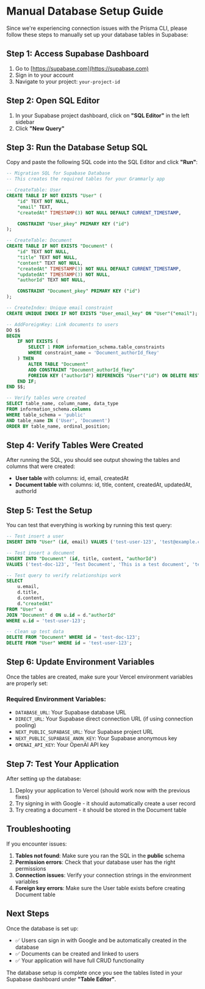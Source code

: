 # Manual Database Setup Guide

Since we're experiencing connection issues with the Prisma CLI, please follow these steps to manually set up your database tables in Supabase:

## Step 1: Access Supabase Dashboard

1. Go to [https://supabase.com](https://supabase.com)
2. Sign in to your account
3. Navigate to your project: `your-project-id`

## Step 2: Open SQL Editor

1. In your Supabase project dashboard, click on **"SQL Editor"** in the left sidebar
2. Click **"New Query"**

## Step 3: Run the Database Setup SQL

Copy and paste the following SQL code into the SQL Editor and click **"Run"**:

```sql
-- Migration SQL for Supabase Database
-- This creates the required tables for your Grammarly app

-- CreateTable: User
CREATE TABLE IF NOT EXISTS "User" (
    "id" TEXT NOT NULL,
    "email" TEXT,
    "createdAt" TIMESTAMP(3) NOT NULL DEFAULT CURRENT_TIMESTAMP,

    CONSTRAINT "User_pkey" PRIMARY KEY ("id")
);

-- CreateTable: Document
CREATE TABLE IF NOT EXISTS "Document" (
    "id" TEXT NOT NULL,
    "title" TEXT NOT NULL,
    "content" TEXT NOT NULL,
    "createdAt" TIMESTAMP(3) NOT NULL DEFAULT CURRENT_TIMESTAMP,
    "updatedAt" TIMESTAMP(3) NOT NULL,
    "authorId" TEXT NOT NULL,

    CONSTRAINT "Document_pkey" PRIMARY KEY ("id")
);

-- CreateIndex: Unique email constraint
CREATE UNIQUE INDEX IF NOT EXISTS "User_email_key" ON "User"("email");

-- AddForeignKey: Link documents to users
DO $$ 
BEGIN
    IF NOT EXISTS (
        SELECT 1 FROM information_schema.table_constraints 
        WHERE constraint_name = 'Document_authorId_fkey'
    ) THEN
        ALTER TABLE "Document" 
        ADD CONSTRAINT "Document_authorId_fkey" 
        FOREIGN KEY ("authorId") REFERENCES "User"("id") ON DELETE RESTRICT ON UPDATE CASCADE;
    END IF;
END $$;

-- Verify tables were created
SELECT table_name, column_name, data_type 
FROM information_schema.columns 
WHERE table_schema = 'public' 
AND table_name IN ('User', 'Document')
ORDER BY table_name, ordinal_position;
```

## Step 4: Verify Tables Were Created

After running the SQL, you should see output showing the tables and columns that were created:

- **User table** with columns: id, email, createdAt
- **Document table** with columns: id, title, content, createdAt, updatedAt, authorId

## Step 5: Test the Setup

You can test that everything is working by running this test query:

```sql
-- Test insert a user
INSERT INTO "User" (id, email) VALUES ('test-user-123', 'test@example.com');

-- Test insert a document
INSERT INTO "Document" (id, title, content, "authorId") 
VALUES ('test-doc-123', 'Test Document', 'This is a test document', 'test-user-123');

-- Test query to verify relationships work
SELECT 
    u.email,
    d.title,
    d.content,
    d."createdAt"
FROM "User" u
JOIN "Document" d ON u.id = d."authorId"
WHERE u.id = 'test-user-123';

-- Clean up test data
DELETE FROM "Document" WHERE id = 'test-doc-123';
DELETE FROM "User" WHERE id = 'test-user-123';
```

## Step 6: Update Environment Variables

Once the tables are created, make sure your Vercel environment variables are properly set:

### Required Environment Variables:
- `DATABASE_URL`: Your Supabase database URL
- `DIRECT_URL`: Your Supabase direct connection URL (if using connection pooling)
- `NEXT_PUBLIC_SUPABASE_URL`: Your Supabase project URL
- `NEXT_PUBLIC_SUPABASE_ANON_KEY`: Your Supabase anonymous key
- `OPENAI_API_KEY`: Your OpenAI API key

## Step 7: Test Your Application

After setting up the database:

1. Deploy your application to Vercel (should work now with the previous fixes)
2. Try signing in with Google - it should automatically create a user record
3. Try creating a document - it should be stored in the Document table

## Troubleshooting

If you encounter issues:

1. **Tables not found**: Make sure you ran the SQL in the **public** schema
2. **Permission errors**: Check that your database user has the right permissions
3. **Connection issues**: Verify your connection strings in the environment variables
4. **Foreign key errors**: Make sure the User table exists before creating Document table

## Next Steps

Once the database is set up:
- ✅ Users can sign in with Google and be automatically created in the database
- ✅ Documents can be created and linked to users
- ✅ Your application will have full CRUD functionality

The database setup is complete once you see the tables listed in your Supabase dashboard under **"Table Editor"**.
